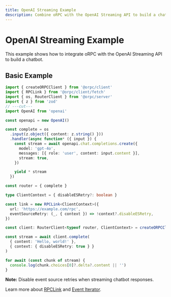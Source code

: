 ```yaml
---
title: OpenAI Streaming Example
description: Combine oRPC with the OpenAI Streaming API to build a chatbot
---
```


# OpenAI Streaming Example

This example shows how to integrate oRPC with the OpenAI Streaming API to build a chatbot.

## Basic Example

```ts twoslash
import { createORPCClient } from '@orpc/client'
import { RPCLink } from '@orpc/client/fetch'
import { os, RouterClient } from '@orpc/server'
import { z } from 'zod'
// ---cut---
import OpenAI from 'openai'

const openapi = new OpenAI()

const complete = os
  .input(z.object({ content: z.string() }))
  .handler(async function* ({ input }) {
    const stream = await openapi.chat.completions.create({
      model: 'gpt-4o',
      messages: [{ role: 'user', content: input.content }],
      stream: true,
    })

    yield * stream
  })

const router = { complete }

type ClientContext = { disableESRetry?: boolean }

const link = new RPCLink<ClientContext>({
  url: 'https://example.com/rpc',
  eventSourceRetry: (_, { context }) => !context?.disableESRetry,
})

const client: RouterClient<typeof router, ClientContext> = createORPCClient(link)

const stream = await client.complete(
  { content: 'Hello, world!' },
  { context: { disableESRetry: true } }
)

for await (const chunk of stream) {
  console.log(chunk.choices[0]?.delta?.content || '')
}
```

**Note:** Disable event source retries when streaming chatbot responses.

Learn more about [RPCLink](/docs/client/rpc-link) and [Event Iterator](/docs/client/event-iterator).
